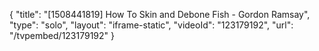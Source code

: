 {
    "title": "[1508441819] How To Skin and Debone Fish - Gordon Ramsay",
    "type": "solo",
    "layout": "iframe-static",
    "videoId": "123179192",
    "url": "\/tvpembed\/123179192"
}